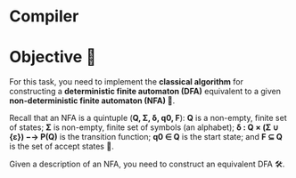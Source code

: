 # Compiler

# Objective 🎯

For this task, you need to implement the **classical algorithm** for constructing a **deterministic finite automaton (DFA)** equivalent to a given **non-deterministic finite automaton (NFA) 🤖**. 

Recall that an NFA is a quintuple (**Q, Σ, δ, q0, F**): **Q** is a non-empty, finite set of states; **Σ** is non-empty, finite set of symbols (an alphabet); **δ : Q × (Σ ∪ {ε}) −→ P(Q)** is the transition function; **q0 ∈ Q** is the start state; and **F ⊆ Q** is the set of accept states 🤔. 

Given a description of an NFA, you need to construct an equivalent DFA 🛠️.
